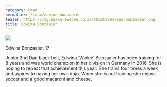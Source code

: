 ```yaml
---
category: team
permalink: /team/edwina-bonzaaier
teaser: https://img.baska-sweden.co.za/thumbs/edwina-bonzaaier.png
title: Edwina Bonzaaier
---
```


[<img src="https://img.baska-sweden.co.za/resized/edwina-bonzaaier.png" />](https://img.baska-sweden.co.za/original/edwina-bonzaaier.png)

Edwina Bonzaaier, 17

Junior 2nd Dan black belt, Edwina ‘Winkie’ Bonzaaier has been training for 8 years and was world champion in her division in Germany in 2016. She is hoping to repeat that achievement this year. She trains four times a week and aspires to having her own dojo. When she is not training she enjoys soccer and a good macaroni and cheese.

<!--
[Questionnare Answers](https://drive.google.com/open?id=1t_W8MkBSryaVFZToKeNgMH5qWe0LiVEgExWl78JWmnI)
-->
